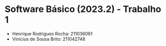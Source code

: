 # Software Básico (2023.2) - Trabalho 1
- Henrique Rodrigues Rocha: 211036061
- Vinícius de Sousa Brito: 211042748
